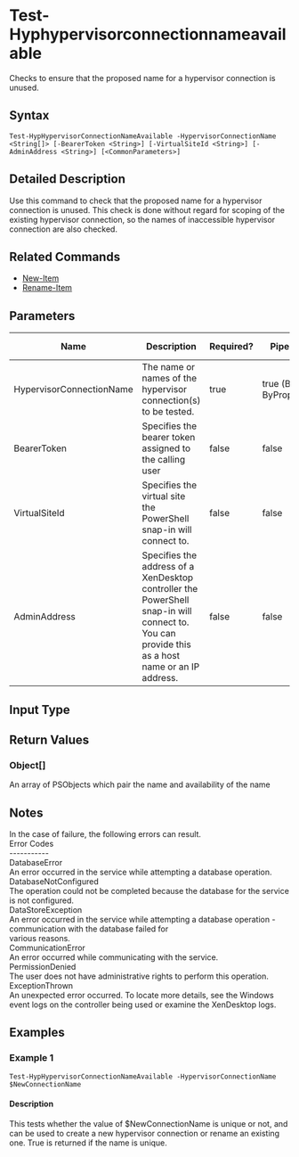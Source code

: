 ﻿
# Test-Hyphypervisorconnectionnameavailable
Checks to ensure that the proposed name for a hypervisor connection is unused.
## Syntax
```
Test-HypHypervisorConnectionNameAvailable -HypervisorConnectionName <String[]> [-BearerToken <String>] [-VirtualSiteId <String>] [-AdminAddress <String>] [<CommonParameters>]
```
## Detailed Description
Use this command to check that the proposed name for a hypervisor connection is unused. This check is done without regard for scoping of the existing hypervisor connection, so the names of inaccessible hypervisor connection are also checked.


## Related Commands

* [New-Item](../New-Item/)
* [Rename-Item](../Rename-Item/)
## Parameters
| Name   | Description | Required? | Pipeline Input | Default Value |
| --- | --- | --- | --- | --- |
| HypervisorConnectionName | The name or names of the hypervisor connection(s) to be tested. | true | true (ByValue, ByPropertyName) |  |
| BearerToken | Specifies the bearer token assigned to the calling user | false | false |  |
| VirtualSiteId | Specifies the virtual site the PowerShell snap-in will connect to. | false | false |  |
| AdminAddress | Specifies the address of a XenDesktop controller the PowerShell snap-in will connect to. You can provide this as a host name or an IP address. | false | false | Localhost. Once a value is provided by any cmdlet, this value becomes the default. |

## Input Type

### 

## Return Values

### Object\[\]
An array of PSObjects which pair the name and availability of the name
## Notes
In the case of failure, the following errors can result.<br>    Error Codes<br>    -----------<br>    DatabaseError<br>    An error occurred in the service while attempting a database operation.<br>    DatabaseNotConfigured<br>    The operation could not be completed because the database for the service is not configured.<br>    DataStoreException<br>    An error occurred in the service while attempting a database operation - communication with the database failed for<br>    various reasons.<br>    CommunicationError<br>    An error occurred while communicating with the service.<br>    PermissionDenied<br>    The user does not have administrative rights to perform this operation.<br>    ExceptionThrown<br>    An unexpected error occurred.  To locate more details, see the Windows event logs on the controller being used or examine the XenDesktop logs.
## Examples

### Example 1
```
Test-HypHypervisorConnectionNameAvailable -HypervisorConnectionName $NewConnectionName
```
#### Description
This tests whether the value of \$NewConnectionName is unique or not, and can be used to create a new hypervisor connection or rename an existing one. True is returned if the name is unique.
